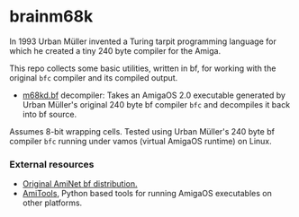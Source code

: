 # brainm68k

In 1993 Urban Müller invented a Turing tarpit programming language for which he created a tiny 240 byte compiler for the Amiga.

This repo collects some basic utilities, written in bf, for working with the original `bfc` compiler and its compiled output.


* [m68kd.bf](m68kd.bf) decompiler: Takes an AmigaOS 2.0 executable generated by Urban Müller's original 240 byte bf compiler `bfc` and decompiles it back into bf source.

Assumes 8-bit wrapping cells. Tested using Urban Müller's 240 byte bf compiler `bfc` running under vamos (virtual AmigaOS runtime) on Linux.


### External resources
* [Original AmiNet bf distribution.](https://aminet.net/package/dev/lang/brainfuck-2)
* [AmiTools](https://github.com/cnvogelg/amitools), Python based tools for running AmigaOS executables on other platforms.
